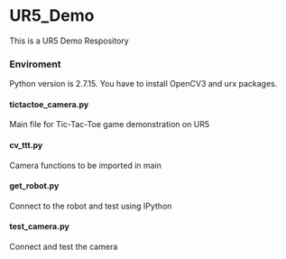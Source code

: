 # UR5_Demo
This is a UR5 Demo Respository

### Enviroment
Python version is 2.7.15.
You have to install OpenCV3 and urx packages.

#### tictactoe_camera.py <br/>
  Main file for Tic-Tac-Toe game demonstration on UR5 <br/>
#### cv_ttt.py <br/>
  Camera functions to be imported in main <br/>
#### get_robot.py <br/>
  Connect to the robot and test using IPython <br/>
#### test_camera.py <br/>
  Connect and test the camera <br/>
 
